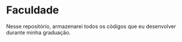 # Faculdade
Nesse repositório, armazenarei todos os códigos que eu desenvolver durante minha graduação.
